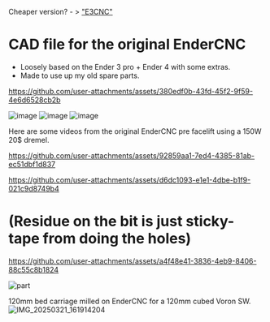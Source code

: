 Cheaper version? - > ["E3CNC"](https://github.com/Futtawuh/EnderCNCs/tree/main/Ender3CNC)

# CAD file for the original EnderCNC

- Loosely based on the Ender 3 pro + Ender 4 with some extras. 
- Made to use up my old spare parts.

https://github.com/user-attachments/assets/380edf0b-43fd-45f2-9f59-4e6d6528cb2b

![image](https://github.com/user-attachments/assets/6bdb34eb-ab5a-418d-a951-fcf554504f23)
![image](https://github.com/user-attachments/assets/2353bb5b-ba8a-4ca4-be2c-198315d48269)
![image](https://github.com/user-attachments/assets/d5d9554e-6653-4928-9eaf-500a0613edb0)

Here are some videos from the original EnderCNC pre facelift using a 150W 20$ dremel.  

https://github.com/user-attachments/assets/92859aa1-7ed4-4385-81ab-ec51dbf1d837

https://github.com/user-attachments/assets/d6dc1093-e1e1-4dbe-b1f9-021c9d8749b4

# (Residue on the bit is just sticky-tape from doing the holes)

https://github.com/user-attachments/assets/a4f48e41-3836-4eb9-8406-88c55c8b1824

![part](https://github.com/user-attachments/assets/84995a64-6b96-4889-8dd5-63da7fdcb275)

120mm bed carriage milled on EnderCNC for a 120mm cubed Voron SW. 
![IMG_20250321_161914204](https://github.com/user-attachments/assets/9a3e3cc3-5c70-4df6-8769-82ac26cb7435)



